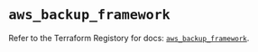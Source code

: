 # `aws_backup_framework`

Refer to the Terraform Registory for docs: [`aws_backup_framework`](https://registry.terraform.io/providers/hashicorp/aws/5.11.0/docs/resources/backup_framework).
